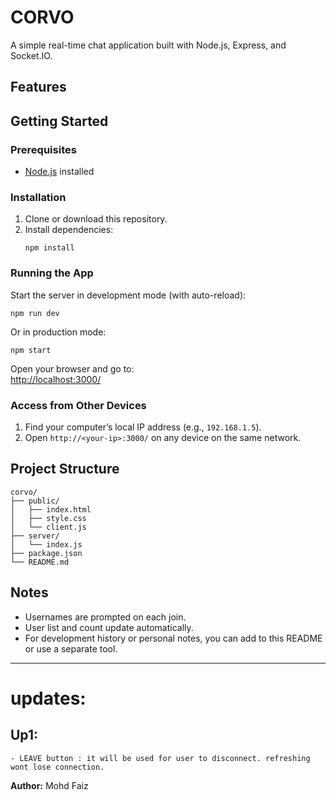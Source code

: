 # CORVO

A simple real-time chat application built with Node.js, Express, and Socket.IO.

## Features

<!-- - Real-time messaging between users
- Single room grp chatting app
- Shows number of users online
- Displays list of online users -->
<!-- - Mobile-first responsive design -->

## Getting Started

### Prerequisites

- [Node.js](https://nodejs.org/) installed

### Installation

1. Clone or download this repository.
2. Install dependencies:
   ```
   npm install
   ```

### Running the App

Start the server in development mode (with auto-reload):
```
npm run dev
```
Or in production mode:
```
npm start
```

Open your browser and go to:  
[http://localhost:3000/](http://localhost:3000/)

### Access from Other Devices

1. Find your computer’s local IP address (e.g., `192.168.1.5`).
2. Open `http://<your-ip>:3000/` on any device on the same network.

## Project Structure

```
corvo/
├── public/
│   ├── index.html
│   ├── style.css
│   └── client.js
├── server/
│   └── index.js
├── package.json
└── README.md
```

## Notes

- Usernames are prompted on each join.
- User list and count update automatically.
- For development history or personal notes, you can add to this README or use a separate tool.

---

# updates:

## Up1:
    - LEAVE button : it will be used for user to disconnect. refreshing wont lose connection.

**Author:** Mohd Faiz